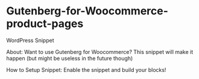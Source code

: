 # Gutenberg-for-Woocommerce-product-pages
WordPress Snippet

About: Want to use Gutenberg for Woocommerce? This snippet will make it happen (but might be useless in the future though)

How to Setup Snippet: Enable the snippet and build your blocks!
